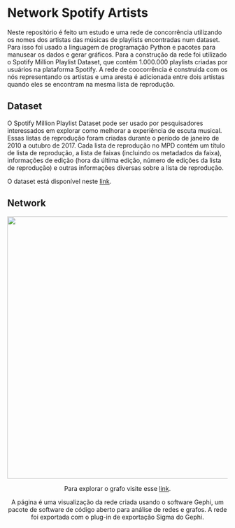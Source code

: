 # Network Spotify Artists

Neste repositório é feito um estudo e uma rede de concorrência utilizando os nomes dos artistas das músicas de playlists encontradas num dataset. Para isso foi usado a linguagem de programação Python e pacotes para manusear os dados e gerar gráficos. Para a construção da rede foi utilizado o Spotify Million Playlist Dataset, que contém 1.000.000 playlists criadas por usuários na plataforma Spotify. A rede de coocorrência é construida com os nós representando os artistas e uma aresta é adicionada entre dois artistas quando eles se encontram na mesma lista de reprodução.

## Dataset
  
O Spotify Million Playlist Dataset pode ser usado por pesquisadores interessados em explorar como melhorar a experiência de escuta musical. Essas listas de reprodução foram criadas durante o período de janeiro de 2010 a outubro de 2017. Cada lista de reprodução no MPD contém um título de lista de reprodução, a lista de faixas (incluindo os metadados da faixa), informações de edição (hora da última edição, número de edições da lista de reprodução) e outras informações diversas sobre a lista de reprodução.
   
O dataset está disponível neste [link](https://www.aicrowd.com/challenges/spotify-million-playlist-dataset-challenge). 
  
## Network

<center><img width="600" src="https://github.com/matheusriv/network_spotify_artists/blob/main/images/spotify_network.png"></center>
<center>
  
Para explorar o grafo visite esse [link](https://matheusriv.github.io/network_spotify_artists/network/).
 
A página é uma visualização da rede criada usando o software Gephi, um pacote de software de código aberto para análise de redes e grafos. A rede foi exportada com o plug-in de exportação Sigma do Gephi.
